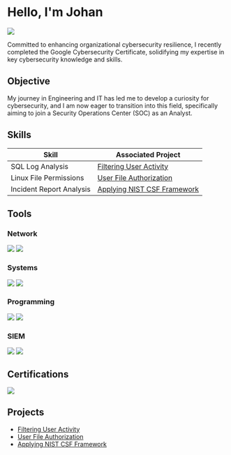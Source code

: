 # Hello, I'm Johan
<a href="https://www.linkedin.com/in/johan-andrade-b97253a2/" target="_blank" rel="noopener noreferrer"><img src="https://img.shields.io/badge/-LinkedIn-0072b1?&style=for-the-badge&logo=linkedin&logoColor=white" /></a>

Committed to enhancing organizational cybersecurity resilience, I recently completed the Google Cybersecurity Certificate, solidifying my expertise in key cybersecurity knowledge and skills.

## Objective
My journey in Engineering and IT has led me to develop a curiosity for cybersecurity, and I am now eager to transition into this field, specifically aiming to join a Security Operations Center (SOC) as an Analyst.

## Skills

| Skill                                         | Associated Project         |
|-----------------------------------------------|----------------------------|
| SQL Log Analysis         | <a href="https://google.com">Filtering User Activity</a> |
| Linux File Permissions   | <a href="https://google.com">User File Authorization</a> |
| Incident Report Analysis | <a href="https://google.com">Applying NIST CSF Framework</a> |

## Tools

### Network
<div>
    <img src="https://img.shields.io/badge/-Wireshark-1679A7?&style=for-the-badge&logo=Wireshark&logoColor=white" />
    <img src="https://img.shields.io/badge/-Suricata-EF3B2D?&style=for-the-badge&logo=Suricata&logoColor=white" />
</div>

### Systems
<div>
    <img src="https://img.shields.io/badge/-Windows-0078D6?style=for-the-badge&logo=Windows&logoColor=white" />
    <img src="https://img.shields.io/badge/-Linux-FCC624?style=for-the-badge&logo=Linux&logoColor=black" />
</div>

### Programming
<div>
    <img src="https://img.shields.io/badge/-SQL-4479A1?style=for-the-badge&logo=Microsoft%20SQL%20Server&logoColor=white" />
    <img src="https://img.shields.io/badge/-Python-3776AB?style=for-the-badge&logo=Python&logoColor=white" />
</div>

### SIEM
<div>
    <img src="https://img.shields.io/badge/-Splunk-000000?&style=for-the-badge&logo=Splunk&logoColor=white" />
    <img src="https://img.shields.io/badge/-Chronicle-4285F4?style=for-the-badge&logo=Google%20Cloud&logoColor=white" />
</div>

## Certifications
<div>
    <a href="https://www.credly.com/badges/0bd03304-d04c-4e68-a29f-cf712bdc1be8/public_url">
        <img src="https://img.shields.io/badge/-Google%20Cybersecurity%20Certificate-4285F4?style=for-the-badge&logo=Google%20Cloud&logoColor=white" />
    </a>
</div>

## Projects
- <a href="https://google.com">Filtering User Activity</a>
- <a href="https://google.com">User File Authorization</a>
- <a href="https://google.com">Applying NIST CSF Framework</a>
